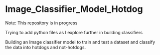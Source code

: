 # Image_Classifier_Model_Hotdog
Note: This repository is in progress

Trying to add python files as I explore further in building classifiers

Building an Image classifier model to train and test a dataset and classify the data into hotdogs and not-hotdogs.
